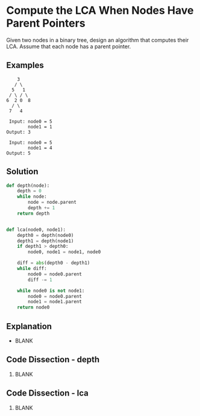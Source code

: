 # Compute the LCA When Nodes Have Parent Pointers
Given two nodes in a binary tree, design an algorithm that computes their LCA. Assume that each node has a parent pointer.

## Examples
```
    3
   / \
  5   1
 / \ / \
6  2 0  8
  / \
 7   4

 Input: node0 = 5
        node1 = 1
Output: 3

 Input: node0 = 5
        node1 = 4
Output: 5
```

## Solution
```python
def depth(node):
    depth = 0
    while node:
        node = node.parent
        depth += 1
    return depth


def lca(node0, node1):
    depth0 = depth(node0)
    depth1 = depth(node1)
    if depth1 > depth0:
        node0, node1 = node1, node0

    diff = abs(depth0 - depth1)
    while diff:
        node0 = node0.parent
        diff -= 1

    while node0 is not node1:
        node0 = node0.parent
        node1 = node1.parent
    return node0
```

## Explanation
* BLANK

## Code Dissection - depth
1. BLANK

## Code Dissection - lca
1. BLANK